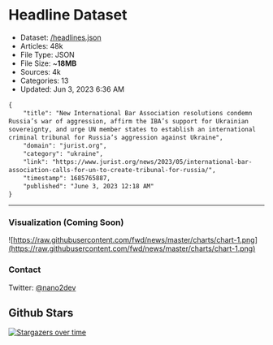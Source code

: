 # Headline Dataset

- Dataset: [/headlines.json](https://raw.githubusercontent.com/fwd/news/master/headlines.json) 
- Articles: 48k
- File Type: JSON
- File Size: ~**18MB**
- Sources: 4k
- Categories: 13
- Updated: Jun 3, 2023 6:36 AM

```
{
    "title": "New International Bar Association resolutions condemn Russia’s war of aggression, affirm the IBA’s support for Ukrainian sovereignty, and urge UN member states to establish an international criminal tribunal for Russia’s aggression against Ukraine",
    "domain": "jurist.org",
    "category": "ukraine",
    "link": "https://www.jurist.org/news/2023/05/international-bar-association-calls-for-un-to-create-tribunal-for-russia/",
    "timestamp": 1685765887,
    "published": "June 3, 2023 12:18 AM"
}
```

---

### Visualization (Coming Soon)

![https://raw.githubusercontent.com/fwd/news/master/charts/chart-1.png](https://raw.githubusercontent.com/fwd/news/master/charts/chart-1.png)

### Contact 

Twitter: [@nano2dev](https://twitter.com/nano2dev)

## Github Stars

[![Stargazers over time](https://starchart.cc/fwd/news.svg)](https://starchart.cc/fwd/news)
